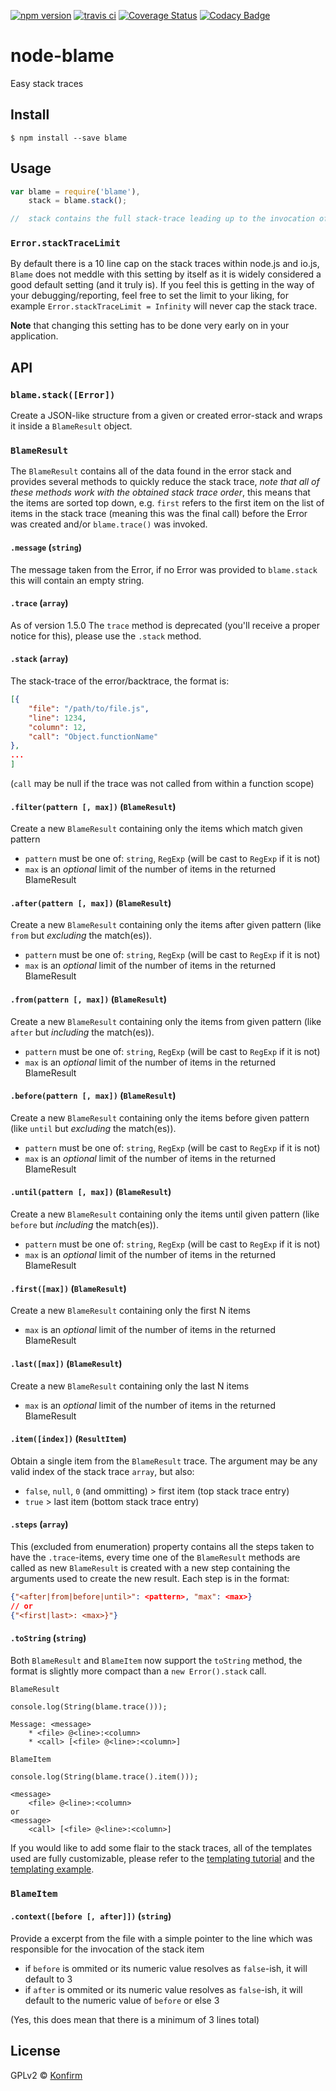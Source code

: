 [![npm version](https://badge.fury.io/js/blame.svg)](http://badge.fury.io/js/blame)
[![travis ci](https://api.travis-ci.org/konfirm/node-blame.svg)](https://travis-ci.org/konfirm/node-blame)
[![Coverage Status](https://coveralls.io/repos/konfirm/node-blame/badge.svg)](https://coveralls.io/r/konfirm/node-blame)
[![Codacy Badge](https://www.codacy.com/project/badge/a5861841f2ad4b70af6e72273f08064c)](https://www.codacy.com/app/rogier/node-blame)

# node-blame
Easy stack traces

## Install

```
$ npm install --save blame
```

## Usage
```js
var blame = require('blame'),
	stack = blame.stack();

//  stack contains the full stack-trace leading up to the invocation of `blame.stack()`
```

### `Error.stackTraceLimit`
By default there is a 10 line cap on the stack traces within node.js and io.js, `Blame` does not meddle with this setting by itself as it is widely considered a good default setting (and it truly is).
If you feel this is getting in the way of your debugging/reporting, feel free to set the limit to your liking, for example `Error.stackTraceLimit = Infinity` will never cap the stack trace.

**Note** that changing this setting has to be done very early on in your application.

## API
### `blame.stack([Error])`
Create a JSON-like structure from a given or created error-stack and wraps it inside a `BlameResult` object.


### `BlameResult`
The `BlameResult` contains all of the data found in the error stack and provides several methods to quickly reduce the stack trace, _note that all of these methods work with the obtained stack trace order_, this means that the items are sorted top down, e.g. `first` refers to the first item on the list of items in the stack trace (meaning this was the final call) before the Error was created and/or `blame.trace()` was invoked.

#### `.message` (`string`)
The message taken from the Error, if no Error was provided to `blame.stack` this will contain an empty string.

#### `.trace` (`array`)
As of version 1.5.0 The `trace` method is deprecated (you'll receive a proper notice for this), please use the `.stack` method.

#### `.stack` (`array`)
The stack-trace of the error/backtrace, the format is:
```json
[{
	"file": "/path/to/file.js",
	"line": 1234,
	"column": 12,
	"call": "Object.functionName"
},
...
]
```
(`call` may be null if the trace was not called from within a function scope)

#### `.filter(pattern [, max])` (`BlameResult`)
Create a new `BlameResult` containing only the items which match given pattern
- `pattern` must be one of: `string`, `RegExp` (will be cast to `RegExp` if it is not)
- `max` is an _optional_ limit of the number of items in the returned BlameResult

#### `.after(pattern [, max])` (`BlameResult`)
Create a new `BlameResult` containing only the items after given pattern (like `from` but *excluding* the match(es)).
- `pattern` must be one of: `string`, `RegExp` (will be cast to `RegExp` if it is not)
- `max` is an _optional_ limit of the number of items in the returned BlameResult

#### `.from(pattern [, max])` (`BlameResult`)
Create a new `BlameResult` containing only the items from given pattern (like `after` but *including* the match(es)).
- `pattern` must be one of: `string`, `RegExp` (will be cast to `RegExp` if it is not)
- `max` is an _optional_ limit of the number of items in the returned BlameResult

#### `.before(pattern [, max])` (`BlameResult`)
Create a new `BlameResult` containing only the items before given pattern (like `until` but *excluding* the match(es)).
- `pattern` must be one of: `string`, `RegExp` (will be cast to `RegExp` if it is not)
- `max` is an _optional_ limit of the number of items in the returned BlameResult

#### `.until(pattern [, max])` (`BlameResult`)
Create a new `BlameResult` containing only the items until given pattern (like `before` but *including* the match(es)).
- `pattern` must be one of: `string`, `RegExp` (will be cast to `RegExp` if it is not)
- `max` is an _optional_ limit of the number of items in the returned BlameResult

#### `.first([max])` (`BlameResult`)
Create a new `BlameResult` containing only the first N items
- `max` is an _optional_ limit of the number of items in the returned BlameResult

#### `.last([max])` (`BlameResult`)
Create a new `BlameResult` containing only the last N items
- `max` is an _optional_ limit of the number of items in the returned BlameResult

#### `.item([index])` (`ResultItem`)
Obtain a single item from the `BlameResult` trace.
The argument may be any valid index of the stack trace `array`, but also:
- `false`, `null`, `0` (and ommitting) > first item (top stack trace entry)
- `true` > last item (bottom stack trace entry)

#### `.steps` (`array`)
This (excluded from enumeration) property contains all the steps taken to have the `.trace`-items, every time one of the `BlameResult` methods are called as new `BlameResult` is created with a new step containing the arguments used to create the new result.
Each step is in the format:
```json
{"<after|from|before|until>": <pattern>, "max": <max>}
// or
{"<first|last>: <max>}"}
```

#### `.toString` (`string`)
Both `BlameResult` and `BlameItem` now support the `toString` method, the format is slightly more compact than a `new Error().stack` call.

`BlameResult`
```
console.log(String(blame.trace()));

Message: <message>
	* <file> @<line>:<column>
	* <call> [<file> @<line>:<column>]
```

`BlameItem`
```
console.log(String(blame.trace().item()));

<message>
	<file> @<line>:<column>
or
<message>
	<call> [<file> @<line>:<column>]
```

If you would like to add some flair to the stack traces, all of the templates used are fully customizable, please refer to the [templating tutorial](docs/templating.md) and the [templating example](example/template.js).


### `BlameItem`
#### `.context([before [, after]])` (`string`)
Provide a excerpt from the file with a simple pointer to the line which was responsible for the invocation of the stack item
- if `before` is ommited or its numeric value resolves as `false`-ish, it will default to 3
- if `after` is ommited or its numeric value resolves as `false`-ish, it will default to the numeric value of `before` or else 3

(Yes, this does mean that there is a minimum of 3 lines total)


## License
GPLv2 © [Konfirm](https://konfirm.eu)
